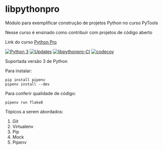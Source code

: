 # libpythonpro
Módulo para exemplificar construção de projetos Python no curso PyTools

Nesse curso é ensinado como contribuir com projetos de código aberto

Link do curso [Python Pro](https://pythonpro.com.br/)

[![Python 3](https://pyup.io/repos/github/danielrribeiro/libpythonpro/python-3-shield.svg)](https://pyup.io/repos/github/danielrribeiro/libpythonpro/)
[![Updates](https://pyup.io/repos/github/danielrribeiro/libpythonpro/shield.svg)](https://pyup.io/repos/github/danielrribeiro/libpythonpro/)
[![libpythonpro-CI](https://github.com/danielrribeiro/libpythonpro/actions/workflows/.githubactions.yml/badge.svg)](https://github.com/danielrribeiro/libpythonpro/actions/workflows/.githubactions.yml)
[![codecov](https://codecov.io/gh/danielrribeiro/libpythonpro/branch/main/graph/badge.svg?token=CZQRJ86A80)](https://codecov.io/gh/danielrribeiro/libpythonpro)

Suportada versão 3 de Python

Para instalar:

```console
pip install pipenv
pipenv install --dev
```

Para conferir qualidade de código:
```console
pipenv run flake8
```

Tópicos a serem abordados:
 1. Git
 2. Virtualenv
 3. Pip
 4. Mock
 5. Pipenv
